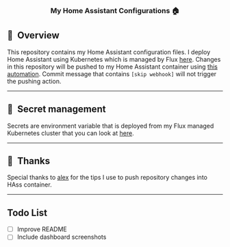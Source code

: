 <div align="center">

### My Home Assistant Configurations :house:

</div>

## :book:&nbsp; Overview

This repository contains my Home Assistant configuration files. I deploy Home Assistant using Kubernetes which is managed by Flux [here](https://github.com/budimanjojo/home-cluster). Changes in this repository will be pushed to my Home Assistant container using [this automation](./automation/update_config.yaml). Commit message that contains `[skip webhook]` will not trigger the pushing action.

---

## :lock_with_ink_pen:&nbsp; Secret management

Secrets are environment variable that is deployed from my Flux managed Kubernetes cluster that you can look at [here](https://github.com/budimanjojo/home-cluster/blob/main/cluster/apps/homeassistant/secret.yaml).

---

## :handshake:&nbsp; Thanks

Special thanks to [alex](https://github.com/alexwaibal) for the tips I use to push repository changes into HAss container.

---

## Todo List

- [ ] Improve README
- [ ] Include dashboard screenshots
